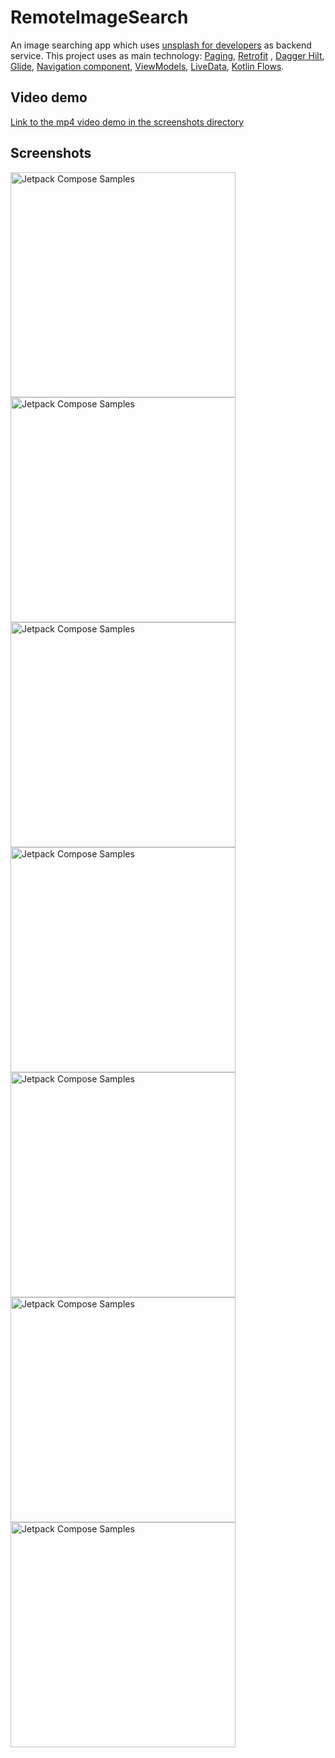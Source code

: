 # RemoteImageSearch

An image searching app which uses [unsplash for developers](https://api.unsplash.com/) as backend
service. This project uses as main
technology: [Paging](https://developer.android.com/topic/libraries/architecture/paging/v3-overview),
[Retrofit](https://square.github.io/retrofit/)
, [Dagger Hilt](https://developer.android.com/training/dependency-injection/hilt-android),
[Glide](https://github.com/bumptech/glide),
[Navigation component](https://developer.android.com/guide/navigation/navigation-getting-started),
[ViewModels](https://developer.android.com/topic/libraries/architecture/viewmodel),
[LiveData](https://developer.android.com/topic/libraries/architecture/livedata),
[Kotlin Flows](https://developer.android.com/kotlin/flow).

## Video demo

[Link to the mp4 video demo in the screenshots directory](/screenshots/device-2021-11-12-172727.mp4)

## Screenshots

<img src="/screenshots/device-2021-11-12-151237.png" alt="Jetpack Compose Samples" width="360" />

<img src="/screenshots/device-2021-11-12-143839.png" alt="Jetpack Compose Samples" width="360" />

<img src="/screenshots/device-2021-11-12-143904.png" alt="Jetpack Compose Samples" width="360" />

<img src="/screenshots/device-2021-11-12-150341.png" alt="Jetpack Compose Samples" width="360" />

<img src="/screenshots/device-2021-11-12-151222.png" alt="Jetpack Compose Samples" width="360" />

<img src="/screenshots/device-2021-11-12-151138.png" alt="Jetpack Compose Samples" width="360" />

<img src="/screenshots/device-2021-11-12-143646.png" alt="Jetpack Compose Samples" width="360" />
